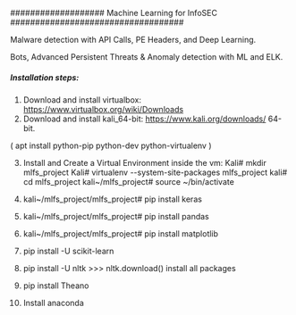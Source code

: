 ################### Machine Learning for InfoSEC ###################################

Malware detection with API Calls, PE Headers, and Deep Learning.

Bots, Advanced Persistent Threats & Anomaly detection with ML and ELK. 

##### Installation steps:

1. Download and install virtualbox: https://www.virtualbox.org/wiki/Downloads  
2. Download and install kali_64-bit: https://www.kali.org/downloads/  64-bit. 

( apt install python-pip python-dev python-virtualenv )     

3. Install and Create a Virtual Environment inside the vm: Kali# mkdir mlfs_project
        Kali# virtualenv --system-site-packages mlfs_project
        kali# cd mlfs_project 
        kali~/mlfs_project# source ~/bin/activate
         
4. kali~/mlfs_project/mlfs_project# pip install keras 
5. kali~/mlfs_project/mlfs_project# pip install pandas
6. kali~/mlfs_project/mlfs_project# pip install matplotlib
7. pip install -U scikit-learn
8. pip install -U nltk
        >>> nltk.download()
                install all packages
                
                
9. pip install Theano 
10. Install anaconda


